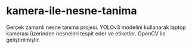# kamera-ile-nesne-tanima
Gerçek zamanlı nesne tanıma projesi. YOLOv3 modelini kullanarak laptop kamerası üzerinden nesneleri tespit eder ve etiketler. OpenCV ile geliştirilmiştir.

